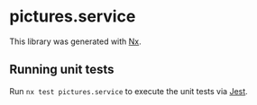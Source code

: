 # pictures.service

This library was generated with [Nx](https://nx.dev).

## Running unit tests

Run `nx test pictures.service` to execute the unit tests via [Jest](https://jestjs.io).
